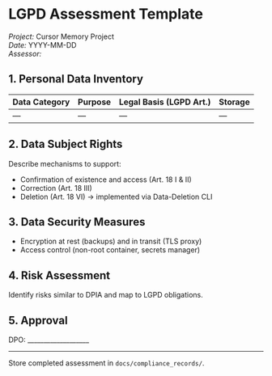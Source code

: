 # LGPD Assessment Template

*Project:* Cursor Memory Project  
*Date:* YYYY-MM-DD  
*Assessor:* <Name>

## 1. Personal Data Inventory
| Data Category | Purpose | Legal Basis (LGPD Art.) | Storage |
|---------------|---------|-------------------------|---------|
| — | — | — | — |

## 2. Data Subject Rights
Describe mechanisms to support:
* Confirmation of existence and access (Art. 18 I & II)
* Correction (Art. 18 III)
* Deletion (Art. 18 VI) → implemented via Data-Deletion CLI

## 3. Data Security Measures
* Encryption at rest (backups) and in transit (TLS proxy)
* Access control (non-root container, secrets manager)

## 4. Risk Assessment
Identify risks similar to DPIA and map to LGPD obligations.

## 5. Approval
DPO: ___________________

---
Store completed assessment in `docs/compliance_records/`. 